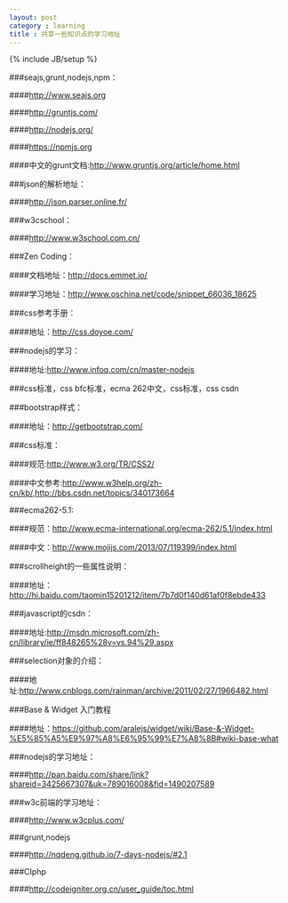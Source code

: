 ```yaml
---
layout: post
category : learning
title : 共享一些知识点的学习地址
---
```

{% include JB/setup %}

###seajs,grunt,nodejs,npm：

####<http://www.seajs.org>

####<http://gruntjs.com/>

####<http://nodejs.org/>

####<https://npmjs.org>

####中文的grunt文档:<http://www.gruntjs.org/article/home.html>

###json的解析地址：

####<http://json.parser.online.fr/>

###w3cschool：

####<http://www.w3school.com.cn/>

###Zen Coding：

####文档地址：<http://docs.emmet.io/>

####学习地址：<http://www.oschina.net/code/snippet_66036_18625>

###css参考手册：

####地址：<http://css.doyoe.com/>

###nodejs的学习：

####地址:<http://www.infoq.com/cn/master-nodejs>

###css标准，css bfc标准，ecma 262中文，css标准，css csdn

###bootstrap样式：

####地址：<http://getbootstrap.com/>

###css标准：

####规范:<http://www.w3.org/TR/CSS2/>

####中文参考:<http://www.w3help.org/zh-cn/kb/>,<http://bbs.csdn.net/topics/340173664>

###ecma262-5.1:

####规范：<http://www.ecma-international.org/ecma-262/5.1/index.html>

####中文：<http://www.mojijs.com/2013/07/119399/index.html>

###scrollheight的一些属性说明：

####地址：<http://hi.baidu.com/taomin15201212/item/7b7d0f140d61af0f8ebde433>

###javascript的csdn：

####地址:<http://msdn.microsoft.com/zh-cn/library/ie/ff848265%28v=vs.94%29.aspx>

###selection对象的介绍：

####地址:<http://www.cnblogs.com/rainman/archive/2011/02/27/1966482.html>

###Base & Widget 入门教程

####地址：<https://github.com/aralejs/widget/wiki/Base-&-Widget-%E5%85%A5%E9%97%A8%E6%95%99%E7%A8%8B#wiki-base-what>

###nodejs的学习地址：

####<http://pan.baidu.com/share/link?shareid=3425667307&uk=789016008&fid=1490207589>

###w3c前端的学习地址：

####<http://www.w3cplus.com/>

###grunt,nodejs

####<http://nqdeng.github.io/7-days-nodejs/#2.1>

###CIphp

####<http://codeigniter.org.cn/user_guide/toc.html>















